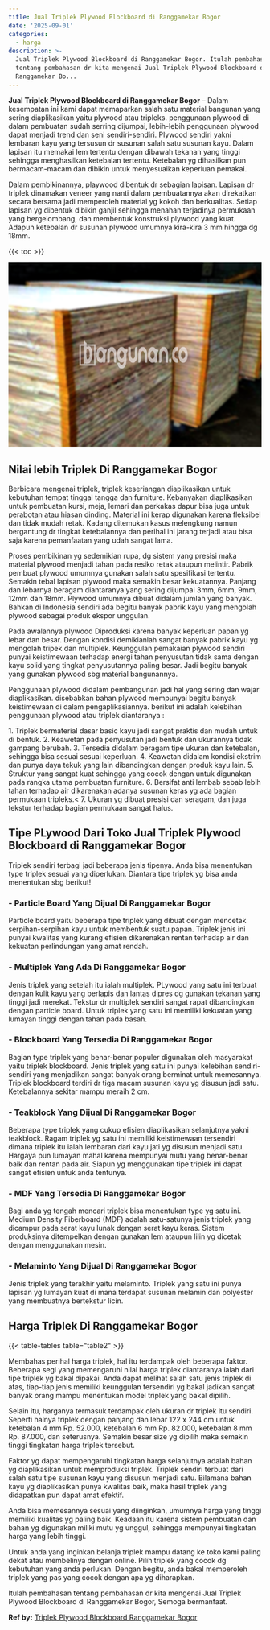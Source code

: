 ```yaml
---
title: Jual Triplek Plywood Blockboard di Ranggamekar Bogor
date: '2025-09-01'
categories:
  - harga
description: >-
  Jual Triplek Plywood Blockboard di Ranggamekar Bogor. Itulah pembahasan
  tentang pembahasan dr kita mengenai Jual Triplek Plywood Blockboard di
  Ranggamekar Bo...
---
```


**Jual Triplek Plywood Blockboard di Ranggamekar Bogor** – Dalam kesempatan ini kami dapat memaparkan salah satu material bangunan yang sering diaplikasikan yaitu plywood atau tripleks. penggunaan plywood di dalam pembuatan sudah serring dijumpai, lebih-lebih penggunaan plywood dapat menjadi trend dan seni sendiri-sendiri. Plywood sendiri yakni lembaran kayu yang tersusun dr susunan salah satu susunan kayu. Dalam lapisan itu memakai lem tertentu dengan dibawah tekanan yang tinggi sehingga menghasilkan ketebalan tertentu. Ketebalan yg dihasilkan pun bermacam-macam dan dibikin untuk menyesuaikan keperluan pemakai.

Dalam pembikinannya, playwood dibentuk dr sebagian lapisan. Lapisan dr triplek dinamakan veneer yang nanti dalam pembuatannya akan direkatkan secara bersama jadi memperoleh material yg kokoh dan berkualitas. Setiap lapisan yg dibentuk dibikin ganjil sehingga menahan terjadinya permukaan yang bergelombang, dan membentuk konstruksi plywood yang kuat. Adapun ketebalan dr susunan plywood umumnya kira-kira 3 mm hingga dg 18mm.

{{< toc >}}

![Jual Triplek Plywood Blockboard di Ranggamekar Bogor](/images/jual-triplek-murah-23.png)

## Nilai lebih Triplek Di Ranggamekar Bogor

Berbicara mengenai triplek, triplek keseriangan diaplikasikan untuk kebutuhan tempat tinggal tangga dan furniture. Kebanyakan diaplikasikan untuk pembuatan kursi, meja, lemari dan perkakas dapur bisa juga untuk perabotan atau hiasan dinding. Material ini kerap digunakan karena fleksibel dan tidak mudah retak. Kadang ditemukan kasus melengkung namun bergantung dr tingkat ketebalannya dan perihal ini jarang terjadi atau bisa saja karena pemanfaatan yang udah sangat lama.

Proses pembikinan yg sedemikian rupa, dg sistem yang presisi maka material plywood menjadi tahan pada resiko retak ataupun melintir. Pabrik pembuat plywood umumnya gunakan salah satu spesifikasi tertentu. Semakin tebal lapisan plywood maka semakin besar kekuatannya. Panjang dan lebarnya beragam diantaranya yang sering dijumpai 3mm, 6mm, 9mm, 12mm dan 18mm. Plywood umumnya dibuat didalam jumlah yang banyak. Bahkan di Indonesia sendiri ada begitu banyak pabrik kayu yang mengolah plywood sebagai produk ekspor unggulan.

Pada awalannya plywood Diproduksi karena banyak keperluan papan yg lebar dan besar. Dengan kondisi demikianlah sangat banyak pabrik kayu yg mengolah tripek dan multiplek. Keunggulan pemakaian plywood sendiri punyai keistimewaan terhadap energi tahan penyusutan tidak sama dengan kayu solid yang tingkat penyusutannya paling besar. Jadi begitu banyak yang gunakan plywood sbg material bangunannya.

Penggunaan plywood didalam pembangunan jadi hal yang sering dan wajar diaplikasikan. disebabkan bahan plywood mempunyai begitu banyak keistimewaan di dalam pengaplikasiannya. berikut ini adalah kelebihan penggunaan plywood atau triplek diantaranya :

1\. Triplek bermaterial dasar basic kayu jadi sangat praktis dan mudah untuk di bentuk. 2. Keawetan pada penyusutan jadi bentuk dan ukurannya tidak gampang berubah. 3. Tersedia didalam beragam tipe ukuran dan ketebalan, sehingga bisa sesuai sesuai keperluan. 4. Keawetan didalam kondisi ekstrim dan punya daya tekuk yang lain dibandingkan dengan produk kayu lain. 5. Struktur yang sangat kuat sehingga yang cocok dengan untuk digunakan pada rangka utama pembuatan furniture. 6. Bersifat anti lembab sebab lebih tahan terhadap air dikarenakan adanya susunan keras yg ada bagian permukaan tripleks.< 7. Ukuran yg dibuat presisi dan seragam, dan juga tekstur terhadap bagian permukaan sangat halus.

## Tipe PLywood Dari Toko Jual Triplek Plywood Blockboard di Ranggamekar Bogor

Triplek sendiri terbagi jadi beberapa jenis tipenya. Anda bisa menentukan type triplek sesuai yang diperlukan. Diantara tipe triplek yg bisa anda menentukan sbg berikut!

### \- Particle Board Yang Dijual Di Ranggamekar Bogor

Particle board yaitu beberapa tipe triplek yang dibuat dengan mencetak serpihan-serpihan kayu untuk membentuk suatu papan. Triplek jenis ini punyai kwalitas yang kurang efisien dikarenakan rentan terhadap air dan kekuatan perlindungan yang amat rendah.

### \- Multiplek Yang Ada Di Ranggamekar Bogor

Jenis triplek yang setelah itu ialah multiplek. PLywood yang satu ini terbuat dengan kulit kayu yang berlapis dan lantas dipres dg gunakan tekanan yang tinggi jadi merekat. Tekstur dr multiplek sendiri sangat rapat dibandingkan dengan particle board. Untuk triplek yang satu ini memiliki kekuatan yang lumayan tinggi dengan tahan pada basah.

### \- Blockboard Yang Tersedia Di Ranggamekar Bogor

Bagian type triplek yang benar-benar populer digunakan oleh masyarakat yaitu triplek blockboard. Jenis triplek yang satu ini punyai kelebihan sendiri-sendiri yang menjadikan sangat banyak orang berminat untuk memesannya. Triplek blockboard terdiri dr tiga macam susunan kayu yg disusun jadi satu. Ketebalannya sekitar mampu meraih 2 cm.

### \- Teakblock Yang Dijual Di Ranggamekar Bogor

Beberapa type triplek yang cukup efisien diaplikasikan selanjutnya yakni teakblock. Ragam triplek yg satu ini memiliki keistimewaan tersendiri dimana triplek itu ialah lembaran dari kayu jati yg disusun menjadi satu. Hargaya pun lumayan mahal karena mempunyai mutu yang benar-benar baik dan rentan pada air. Siapun yg menggunakan tipe triplek ini dapat sangat efisien untuk anda tentunya.

### \- MDF Yang Tersedia Di Ranggamekar Bogor

Bagi anda yg tengah mencari triplek bisa menentukan type yg satu ini. Medium Density Fiberboard (MDF) adalah satu-satunya jenis triplek yang dicampur pada serat kayu lunak dengan serat kayu keras. Sistem produksinya ditempelkan dengan gunakan lem ataupun lilin yg dicetak dengan menggunakan mesin.

### \- Melaminto Yang Dijual Di Ranggamekar Bogor

Jenis triplek yang terakhir yaitu melaminto. Triplek yang satu ini punya lapisan yg lumayan kuat di mana terdapat susunan melamin dan polyester yang membuatnya bertekstur licin.

## Harga Triplek Di Ranggamekar Bogor

{{< table-tables table="table2" >}}

Membahas perihal harga triplek, hal itu terdampak oleh beberapa faktor. Beberapa segi yang memengaruhi nilai harga triplek diantaranya ialah dari tipe triplek yg bakal dipakai. Anda dapat melihat salah satu jenis triplek di atas, tiap-tiap jenis memiliki keunggulan tersendiri yg bakal jadikan sangat banyak orang mampu menentukan model triplek yang bakal dipilih.

Selain itu, harganya termasuk terdampak oleh ukuran dr triplek itu sendiri. Seperti halnya triplek dengan panjang dan lebar 122 x 244 cm untuk ketebalan 4 mm Rp. 52.000, ketebalan 6 mm Rp. 82.000, ketebalan 8 mm Rp. 87.000, dan seterusnya. Semakin besar size yg dipilih maka semakin tinggi tingkatan harga triplek tersebut.

Faktor yg dapat mempengaruhi tingkatan harga selanjutnya adalah bahan yg diaplikasikan untuk memproduksi triplek. Triplek sendiri terbuat dari salah satu tipe susunan kayu yang disusun menjadi satu. Bilamana bahan kayu yg diaplikasikan punya kwalitas baik, maka hasil triplek yang didapatkan pun dapat amat efektif.

Anda bisa memesannya sesuai yang diinginkan, umumnya harga yang tinggi memiliki kualitas yg paling baik. Keadaan itu karena sistem pembuatan dan bahan yg digunakan miliki mutu yg unggul, sehingga mempunyai tingkatan harga yang lebih tinggi.

Untuk anda yang inginkan belanja triplek mampu datang ke toko kami paling dekat atau membelinya dengan online. Pilih triplek yang cocok dg kebutuhan yang anda perlukan. Dengan begitu, anda bakal memperoleh triplek yang pas yang cocok dengan apa yg diharapkan.

Itulah pembahasan tentang pembahasan dr kita mengenai Jual Triplek Plywood Blockboard di Ranggamekar Bogor, Semoga bermanfaat.

**Ref by:** [Triplek Plywood Blockboard Ranggamekar Bogor](https://id.wikipedia.org/wiki/Triplek)

